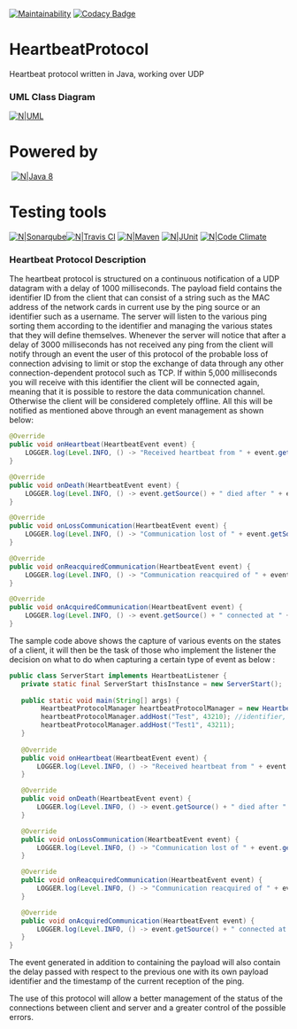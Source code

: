 [![Maintainability](https://api.codeclimate.com/v1/badges/1653a270f84252f44179/maintainability)](https://codeclimate.com/github/Daniele-Comi/HeartbeatProtocol/maintainability) [![Codacy Badge](https://api.codacy.com/project/badge/Grade/954a0d9afcda4fa08e90bd5de0336b8e)](https://app.codacy.com/app/Daniele-Comi/HeartbeatProtocol?utm_source=github.com&utm_medium=referral&utm_content=Daniele-Comi/HeartbeatProtocol&utm_campaign=Badge_Grade_Settings)

# HeartbeatProtocol
Heartbeat protocol written in Java, working over UDP

### UML Class Diagram
[![N|UML](https://image.ibb.co/fDiJ0f/Heartbeat-Protocol-UML.png)](https://image.ibb.co/fDiJ0f/Heartbeat-Protocol-UML.png)


# Powered by 
  [![N|Java 8](http://www.winpenpack.com/en/e107_files/downloadthumbs/java_logo.png)](http://www.oracle.com/technetwork/java/index.html)
# Testing tools 
[![N|Sonarqube](https://university.itametis.com/website/files/images/logos/sonarqube.png)](https://www.sonarqube.org)[![N|Travis CI](https://ih1.redbubble.net/image.854734222.3175/flat,128x128,075,f-pad,128x128,f8f8f8.u2.jpg)](https://travis-ci.com) [![N|Maven](https://www.myget.org/Content/images/packageDefaultIcon_maven.png)](http://maven.apache.org/download.cgi) [![N|JUnit](https://res.cloudinary.com/codetrace/raw/upload/v1518632546/java:junit:junit.png)](https://junit.org/junit5/) [![N|Code Climate](https://images.ctfassets.net/3ouphkrynjol/3dbUrGMAFOuYQasYGWM0SK/f7167126b1ff3e8cc7c895e508c08a13/codeclimate.com.png)](https://codeclimate.com)

### Heartbeat Protocol Description
The heartbeat protocol is structured on a continuous notification of a UDP datagram with a delay of 1000 milliseconds. The payload field contains the identifier ID from the client that can consist of a string such as the MAC address of the network cards in current use by the ping source or an identifier such as a username.
The server will listen to the various ping sorting them according to the identifier and managing the various states that they will define themselves.
Whenever the server will notice that after a delay of 3000 milliseconds has not received any ping from the client will notify through an event the user of this protocol of the
probable loss of connection advising to limit or stop the exchange of data through any other connection-dependent protocol such as TCP.
If within 5,000 milliseconds you will receive with this identifier the client will be connected again, meaning that it is possible to restore the data communication channel.
Otherwise the client will be considered completely offline.
All this will be notified as mentioned above through an event management as shown below:
 
```java
@Override
public void onHeartbeat(HeartbeatEvent event) {
    LOGGER.log(Level.INFO, () -> "Received heartbeat from " + event.getSource() + " in " + event.getTimeFromPreviousBeat() + " at " + event.getBeatTimeStamp());
}

@Override
public void onDeath(HeartbeatEvent event) {
    LOGGER.log(Level.INFO, () -> event.getSource() + " died after " + event.getTimeFromPreviousBeat() + " at " + event.getBeatTimeStamp());
}

@Override
public void onLossCommunication(HeartbeatEvent event) {
    LOGGER.log(Level.INFO, () -> "Communication lost of " + event.getSource() + " in " + event.getTimeFromPreviousBeat() + " at " + event.getBeatTimeStamp());
}

@Override
public void onReacquiredCommunication(HeartbeatEvent event) {
    LOGGER.log(Level.INFO, () -> "Communication reacquired of " + event.getSource() + " in " + event.getTimeFromPreviousBeat() + " at " + event.getBeatTimeStamp());
}

@Override
public void onAcquiredCommunication(HeartbeatEvent event) {
    LOGGER.log(Level.INFO, () -> event.getSource() + " connected at " + event.getBeatTimeStamp());
}
```
     
The sample code above shows the capture of various events on the states of a client, it will then be the task of those who implement the listener the decision on what to do when capturing a certain type of event as below :
```java
public class ServerStart implements HeartbeatListener {
   private static final ServerStart thisInstance = new ServerStart();
   
   public static void main(String[] args) {
        HeartbeatProtocolManager heartbeatProtocolManager = new HeartbeatProtocolManager(thisInstance);
        heartbeatProtocolManager.addHost("Test", 43210); //identifier, port
        heartbeatProtocolManager.addHost("Test1", 43211);
   }
        
   @Override
   public void onHeartbeat(HeartbeatEvent event) {
       LOGGER.log(Level.INFO, () -> "Received heartbeat from " + event.getSource() + " in " + event.getTimeFromPreviousBeat() + " at " + event.getBeatTimeStamp());
   }

   @Override
   public void onDeath(HeartbeatEvent event) {
       LOGGER.log(Level.INFO, () -> event.getSource() + " died after " + event.getTimeFromPreviousBeat() + " at " + event.getBeatTimeStamp());
   }

   @Override
   public void onLossCommunication(HeartbeatEvent event) {
       LOGGER.log(Level.INFO, () -> "Communication lost of " + event.getSource() + " in " + event.getTimeFromPreviousBeat() + " at " + event.getBeatTimeStamp());
   }

   @Override
   public void onReacquiredCommunication(HeartbeatEvent event) {
       LOGGER.log(Level.INFO, () -> "Communication reacquired of " + event.getSource() + " in " + event.getTimeFromPreviousBeat() + " at " + event.getBeatTimeStamp());
   }

   @Override
   public void onAcquiredCommunication(HeartbeatEvent event) {
       LOGGER.log(Level.INFO, () -> event.getSource() + " connected at " + event.getBeatTimeStamp());
   }
}
```
  
  
The event generated in addition to containing the payload will also contain the delay passed with respect to the previous one with its own payload identifier and the timestamp of the current reception of the ping.
  
The use of this protocol will allow a better management of the status of the connections between client and server and a greater control of the possible errors.
